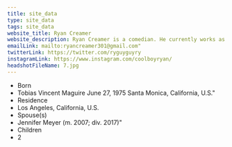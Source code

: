 ```yaml
---
title: site_data
type: site_data
tags: site_data
website_title: Ryan Creamer
website_description: Ryan Creamer is a comedian. He currently works as a headline contributor at Clickhole. He's a former CollegeHumor castmember, Upright Citizens Brigade Theater performer, and Pornhub pornstar. He is most well known for being a photo on the 'Movie Theater'  Wikipedia page under the 'Pricing and Admission' section as 'A Theatre-Goer Enjoys a Show'
emailLink: mailto:ryancreamer301@gmail.com"
twitterLink: https://twitter.com/ryguyguyry
instagramLink: https://www.instagram.com/coolboyryan/
headshotFileName: 7.jpg
---
```

<ul>
<li>Born</li>
<li>Tobias Vincent Maguire June 27, 1975 Santa Monica, California, U.S."</li>
<li>Residence</li>
<li>Los Angeles, California, U.S.</li>
<li>Spouse(s)</li>
<li>Jennifer Meyer (m. 2007; div. 2017)"</li>
<li>Children</li>
<li>2</li>
</ul>